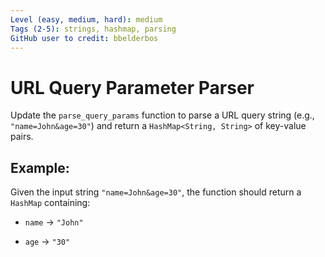 ```yaml
---
Level (easy, medium, hard): medium
Tags (2-5): strings, hashmap, parsing
GitHub user to credit: bbelderbos
---
```


# URL Query Parameter Parser

Update the `parse_query_params` function to parse a URL query string (e.g., `"name=John&age=30"`) and return a `HashMap<String, String>` of key-value pairs.

## Example:

Given the input string `"name=John&age=30"`, the function should return a `HashMap` containing:

- `name` -> `"John"`

- `age` -> `"30"`
